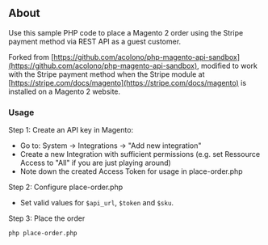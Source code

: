 ## About

Use this sample PHP code to place a Magento 2 order using the Stripe payment method via REST API as a guest customer.

Forked from [https://github.com/acolono/php-magento-api-sandbox](https://github.com/acolono/php-magento-api-sandbox), modified to work with the Stripe payment method when the Stripe module at [https://stripe.com/docs/magento](https://stripe.com/docs/magento) is installed on a Magento 2 website.

### Usage

Step 1: Create an API key in Magento:

  - Go to: System -> Integrations -> "Add new integration"
  - Create a new Integration with sufficient permissions (e.g. set Ressource Access to "All" if you are just playing around)
  - Note down the created Access Token for usage in place-order.php

Step 2: Configure place-order.php

  - Set valid values for `$api_url`, `$token` and `$sku`.

Step 3: Place the order

```sh
php place-order.php
```


